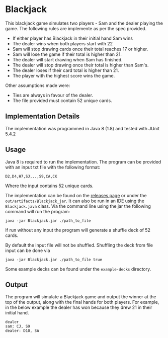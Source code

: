 # Blackjack 
This blackjack game simulates two players - Sam and the dealer playing the game. The following rules are implemente as per the spec provided.

* If either player has Blackjack in their initial hand Sam wins 
* The dealer wins when both players start with 22
* Sam will stop drawing cards once their total reaches 17 or higher.
* Sam will lose the game if their total is higher than 21.
* The dealer will start drawing when Sam has finished.
* The dealer will stop drawing once their total is higher than Sam's.
* The dealer loses if their card total is higher than 21.
* The player with the highest score wins the game.

Other assumptions made were:

* Ties are always in favour of the dealer.
* The file provided must contain 52 unique cards.

## Implementation Details
The implementation was programmed in Java 8 (1.8) and tested with JUnit 5.4.2

## Usage
Java 8 is required to run the implementation. The program can be provided with an input txt file with the following format:
```shell
D2,D4,H7,SJ,..,S9,CA,CK
```
Where the input contains 52 unique cards.

The implementation can be found on the [releases page](https://github.com/mcallistertyler/blackjack-java/releases/tag/v1.1) or under the `out/artifacts/Blackjack_jar`. It can also be run in an IDE using the `Blackjack.java` class.
Via the command line using the jar the following command will run the program:

```shell
java -jar Blackjack.jar ./path_to_file
```

If run without any input the program will generate a shuffle deck of 52 cards.

By default the input file will not be shuffled. Shuffling the deck from file input can be done via
```shell
java -jar Blackjack.jar ./path_to_file true
```

Some example decks can be found under the `example-decks` directory.

## Output
The program will simulate a Blackjack game and output the winner at the top of the output, along with the final hands for both players. For example, in the below example the dealer has won because they drew 21 in their initial hand.

```shell
dealer
sam: CJ, S9
dealer: D10, SA
```
